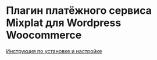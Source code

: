Плагин платёжного сервиса Mixplat для Wordpress Woocommerce
===================

[Инструкция по установке и настройке ](https://mixplat.ru/developers/solutions/wordpress-woocommerce-payment-module/)